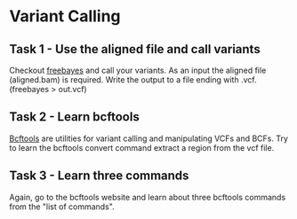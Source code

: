 # Variant Calling

## Task 1 - Use the aligned file and call variants
Checkout [freebayes](https://github.com/ekg/freebayes#usage) and call your variants. As an input the aligned file (aligned.bam) is required. Write the output to a file ending with .vcf. (freebayes <ref> <bam> > out.vcf)

## Task 2 - Learn bcftools
[Bcftools](https://samtools.github.io/bcftools/bcftools.html) are utilities for variant calling and manipulating VCFs and BCFs. Try to learn the bcftools convert command extract a region from the vcf file. 

## Task 3 - Learn three commands
Again, go to the bcftools website and learn about three bcftools commands from the "list of commands". 

